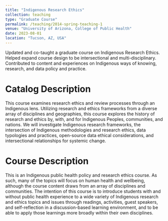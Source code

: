 ```yaml
---
title: "Indigenous Research Ethics"
collection: teaching
type: "Graduate Course"
permalink: /teaching/2014-spring-teaching-1
venue: "University of Arizona, College of Public Health"
date: 2023-08-01
location: "Tucson, AZ, USA"
---
```

Updated and co-taught a graduate course on Indigenous Research Ethics. Helped expand course design to be intersectional and multi-disciplinary. Contributed to content and experiences on Indigenous ways of knowing, research, and data policy and practice. 


Catalog Description
======
This course examines research ethics and review processes through an Indigenous lens. Utilizing research and ethics frameworks from a diverse array of disciplines and geographies, this course explores the history of research and ethics by, with, and for Indigenous Peoples, communities, and nations. We will investigate Indigenous research frameworks, the intersection of Indigenous methodologies and research ethics, data typologies and practices, open-source data ethical considerations, and intersectional relationships for systemic change.

Course Description
======
This is an Indigenous public health policy and research ethics course. As such, many of the topics will focus on human health and wellbeing, although the course content draws from an array of disciplines and communities. The intention of this course is to introduce students with and without public health experience to a wide variety of Indigenous research and ethics topics and issues through readings, activities, guest speakers, and self-reflection in a discussion-based learning environment, and to be able to apply those learnings more broadly within their own disciplines.
